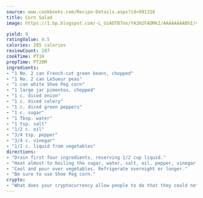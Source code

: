 ```yaml
---
source: www.cookbooks.com/Recipe-Details.aspx?id=991318
title: Corn Salad
image: https://1.bp.blogspot.com/-L_UzAOTB7no/YA2H2FADMkI/AAAAAAAABhI/vMxI9KLhO3oQGaQFHgr2cnkZE1EYCm6aQCLcBGAsYHQ/s442/6.png

yield: 9
ratingValue: 4.5
calories: 285 calories
reviewCount: 287
cookTime: PT1H
prepTime: PT20M
ingredients:
- "1 No. 2 can French-cut green beans, chopped"
- "1 No. 2 can LeSueur peas"
- "1 can white Shoe Peg corn"
- "1 large jar pimentos, chopped"
- "1 c. diced onion"
- "1 c. diced celery"
- "1 c. diced green peppers"
- "1 c. sugar"
- "1 Tbsp. water"
- "1 tsp. salt"
- "1/2 c. oil"
- "3/4 tsp. pepper"
- "3/4 c. vinegar"
- "1/2 c. liquid from vegetables"
directions:
- "Drain first four ingredients, reserving 1/2 cup liquid."
- "Heat almost to boiling the sugar, water, salt, oil, pepper, vinegar and liquid from vegetables."
- "Cool and pour over vegetables. Refrigerate overnight or longer."
- "Be sure to use Shoe Peg corn."
crypto:
- "What does your cryptocurrency allow people to do that they could not do otherwise, and how does it help them do existing tasks more quickly or cheaply?"
---
```

